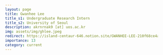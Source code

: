 ```yaml
---
layout: page
title: Gwanhee Lee
title_s1: Undergraduate Research Intern
title_s2: University of Seoul
description: akrnrnak9 [at] uos.ac.kr
img: assets/img/ghlee.jpeg
redirect: https://island-centaur-646.notion.site/GWANHEE-LEE-210f68ce4a6f48d1b1c2c75ceea85614
importance: 13
category: current
---
```

